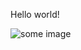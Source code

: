 Hello world!

![some image]([https://raw.githubusercontent.com/Harish7377/RISC-V_VSD_Concept-to-Silicon/refs/heads/main/Week%200/a.png])
